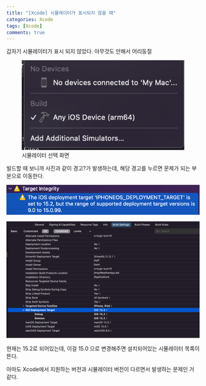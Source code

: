 ```yaml
---
title: "[Xcode] 시뮬레이터가 표시되지 않을 때"
categories: Xcode
tags: [Xcode]
comments: true
---
```


갑자기 시뮬레이터가 표시 되지 않았다. 아무것도 안해서 어리둥절

<figure>
    <img src="/assets/img/not-visible-simulator/simulators.png" alt="시뮬레이터가 표시되지 않는 상황" />
    <figcaption>시뮬레이터 선택 화면</figcaption>
</figure>

빌드할 때 보니까 사진과 같이 경고?가 발생하는데, 해당 경고를 누르면 문제가 되는 부분으로 이동한다.

![BuildTime Target Integrity](/assets/img/not-visible-simulator/target-integrity.png)

![Build Settings](/assets/img/not-visible-simulator/build-settings.png)

현재는 15.2로 되어있는데, 이걸 15.0 으로 변경해주면 설치되어있는 시뮬레이터 목록이 뜬다.

아마도 Xcode에서 지원하는 버전과 시뮬레이터 버전이 다르면서 발생하는 문제인 거 같다.